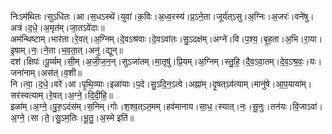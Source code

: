 

  
निःऽम॑थितः।सुऽधि॑तः।आ।स॒धऽस्थे॑।युवा॑।क॒विः।अ॒ध्व॒रस्य॑।प्र॒ऽने॒ता।जूर्य॑त्ऽसु।अ॒ग्निः।अ॒जरः॑।वने॑षु।अत्र॑।द॒धे॒।अ॒मृत॑म्।जा॒तऽवे॑दाः॥  
अम॑न्थिष्टाम्।भार॑ता।रे॒वत्।अ॒ग्निम्।दे॒वऽश्र॑वाः।दे॒वऽवा॑तः।सु॒ऽदक्ष॑म्।अग्ने॑।वि।प॒श्य॒।बृ॒ह॒ता।अ॒भि।रा॒या।इ॒षाम्।नः॒।ने॒ता।भ॒व॒ता॒त्।अनु॑।द्यून्॥  
दश॑।क्षिपः॑।पू॒र्व्यम्।सी॒म्।अ॒जी॒ज॒न॒न्।सुऽजा॑तम्।मा॒तृषु॑।प्रि॒यम्।अ॒ग्निम्।स्तु॒हि॒।दै॒व॒ऽवा॒तम्।दे॒व॒ऽश्र॒वः॒।यः।जना॑नाम्।अस॑त्।व॒शी॥  
नि।त्वा॒।द॒धे॒।वरे॑।आ।पृ॒थि॒व्याः।इळा॑याः।प॒दे।सु॒ऽदि॒न॒ऽत्वे।अह्ना॑म्।दृ॒षत्ऽव॑त्याम्।मानु॑षे।आ॒प॒याया॑म्।सर॑स्वत्याम्।रे॒वत्।अ॒ग्ने॒।दि॒दी॒हि॒॥  
इळा॑म्।अ॒ग्ने॒।पु॒रु॒ऽदंस॑म्।स॒निम्।गोः।श॒श्व॒त्ऽत॒मम्।हव॑मानाय।सा॒ध॒।स्यात्।नः॒।सू॒नुः।तन॑यः।वि॒जाऽवा॑।अ॒ग्ने॒।सा।ते॒।सु॒ऽम॒तिः।भू॒तु॒।अ॒स्मे इति॑॥  
